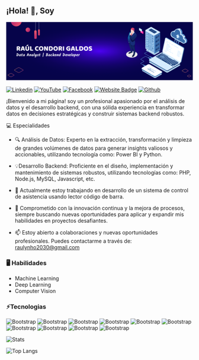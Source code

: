 ## ¡Hola! 👋, Soy

![Banner de RAUL](BANNER-GITHUB.png)

[![Linkedin](https://img.shields.io/badge/-LinkedIn-blue?style=flat&logo=Linkedin&logoColor=white)](https://www.linkedin.com/in/jraulynho/)
[![YouTube](https://img.shields.io/badge/-YouTube-red?style=flat&logo=YouTube&logoColor=white)](https://www.youtube.com/@jraulynho)
[![Facebook](https://img.shields.io/badge/-Facebook-blue?style=flat&logo=Facebook&logoColor=white)](https://www.facebook.com/jraulynho)
[![Website Badge](https://img.shields.io/badge/-Website-purple?style=flat&logo=Google-Chrome&logoColor=white&link=https://raulynho.com)](https://raulynho.com)
[![Github](https://img.shields.io/github/followers/jraulynho?label=Follow&style=social)](https://github.com/jraulynho)

¡Bienvenido a mi página! soy un profesional apasionado por el análisis de datos y el desarrollo backend, con una sólida experiencia en transformar datos en decisiones estratégicas y construir sistemas backend robustos.

💻 Especialidades
- 🔍 Análisis de Datos: Experto en la extracción, transformación y  limpieza de grandes volúmenes de datos para generar insights valiosos y accionables, utilizando tecnología como: Power BI y Python.
-  💡Desarrollo Backend: Proficiente en el diseño, implementación y mantenimiento de sistemas robustos, utilizando tecnologías como: PHP, Node.js, MySQL, Javascript, etc.

- 🤔 Actualmente estoy trabajando en desarrollo de un sistema de control de asistencia usando lector código de barra.
- 🌱 Comprometido con la innovación continua y la mejora de procesos, siempre buscando nuevas oportunidades para aplicar y expandir mis habilidades en proyectos desafiantes.
- 📫 Estoy abierto a colaboraciones y nuevas oportunidades profesionales. Puedes contactarme a través de: raulynho2030@gmail.com

### 🖥 Habilidades

- Machine Learning
- Deep Learning
- Computer Vision


### ⚡Tecnologias

![Bootstrap](https://img.shields.io/badge/-Python-05122A?style=flat&logo=Python&color=purple) ![Bootstrap](https://img.shields.io/badge/-Power%20BI-05122A?style=flat&logo=Power-BI&color=yellow) ![Bootstrap](https://img.shields.io/badge/-MySQL-05122A?style=flat&logo=MySQL&color=orange) ![Bootstrap](https://img.shields.io/badge/-SQL%20Server-05122A?style=flat&logo=SQL-Server&color=05192f) ![Bootstrap](https://img.shields.io/badge/-Pandas-05122A?style=flat&logo=Pandas&color=05192f) ![Bootstrap](https://img.shields.io/badge/-Numpy-05122A?style=flat&logo=Numpy&color=05192f) ![Bootstrap](https://img.shields.io/badge/-Matplotlib-05122A?style=flat&logo=Matplotlib&color=1DB9B1) ![Bootstrap](https://img.shields.io/badge/-PHP-05122A?style=flat&logo=PHP&color=green) ![Bootstrap](https://img.shields.io/badge/-Javascript-05122A?style=flat&logo=Javascript&color=green) ![Bootstrap](https://img.shields.io/badge/-Codeigniter-05122A?style=flat&logo=Codeigniter&color=05192f)

![Stats](https://github-readme-stats.vercel.app/api?username=jraulynho&show_icons=true&theme=radical)

![Top Langs](https://github-readme-stats.vercel.app/api/top-langs/?username=anuraghazra&layout=compact)


